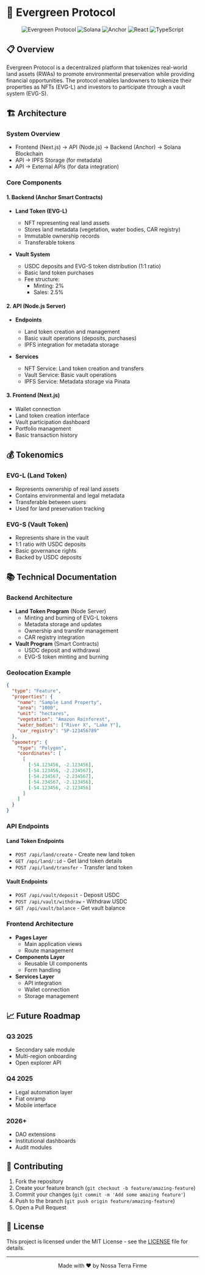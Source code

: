 # 🌲 Evergreen Protocol

<div align="center">

![Evergreen Protocol](https://img.shields.io/badge/Evergreen-Protocol-2ecc71)
![Solana](https://img.shields.io/badge/Solana-14F195?style=flat&logo=solana&logoColor=white)
![Anchor](https://img.shields.io/badge/Anchor-0.28.0-14F195)
![React](https://img.shields.io/badge/React-18.2.0-61DAFB?style=flat&logo=react&logoColor=white)
![TypeScript](https://img.shields.io/badge/TypeScript-5.0.0-3178C6?style=flat&logo=typescript&logoColor=white)

</div>

## 📋 Overview

Evergreen Protocol is a decentralized platform that tokenizes real-world land assets (RWAs) to promote environmental preservation while providing financial opportunities. The protocol enables landowners to tokenize their properties as NFTs (EVG-L) and investors to participate through a vault system (EVG-S).

## 🏗️ Architecture

### System Overview
- Frontend (Next.js) → API (Node.js) → Backend (Anchor) → Solana Blockchain
- API → IPFS Storage (for metadata)
- API → External APIs (for data integration)

### Core Components

#### 1. Backend (Anchor Smart Contracts)
- **Land Token (EVG-L)**
  - NFT representing real land assets
  - Stores land metadata (vegetation, water bodies, CAR registry)
  - Immutable ownership records
  - Transferable tokens

- **Vault System**
  - USDC deposits and EVG-S token distribution (1:1 ratio)
  - Basic land token purchases
  - Fee structure:
    - Minting: 2%
    - Sales: 2.5%

#### 2. API (Node.js Server)
- **Endpoints**
  - Land token creation and management
  - Basic vault operations (deposits, purchases)
  - IPFS integration for metadata storage

- **Services**
  - NFT Service: Land token creation and transfers
  - Vault Service: Basic vault operations
  - IPFS Service: Metadata storage via Pinata

#### 3. Frontend (Next.js)
- Wallet connection
- Land token creation interface
- Vault participation dashboard
- Portfolio management
- Basic transaction history

## 💰 Tokenomics

### EVG-L (Land Token)
- Represents ownership of real land assets
- Contains environmental and legal metadata
- Transferable between users
- Used for land preservation tracking

### EVG-S (Vault Token)
- Represents share in the vault
- 1:1 ratio with USDC deposits
- Basic governance rights
- Backed by USDC deposits

## 📚 Technical Documentation

### Backend Architecture 
- **Land Token Program** (Node Server)
  - Minting and burning of EVG-L tokens
  - Metadata storage and updates
  - Ownership and transfer management
  - CAR registry integration
- **Vault Program** (Smart Contracts)
  - USDC deposit and withdrawal
  - EVG-S token minting and burning

### Geolocation Example
```json
{
  "type": "Feature",
  "properties": {
    "name": "Sample Land Property",
    "area": "1000",
    "unit": "hectares",
    "vegetation": "Amazon Rainforest",
    "water_bodies": ["River X", "Lake Y"],
    "car_registry": "SP-123456789"
  },
  "geometry": {
    "type": "Polygon",
    "coordinates": [
      [
        [-54.123456, -2.123456],
        [-54.123456, -2.234567],
        [-54.234567, -2.234567],
        [-54.234567, -2.123456],
        [-54.123456, -2.123456]
      ]
    ]
  }
}
```

### API Endpoints

#### Land Token Endpoints
- `POST /api/land/create` - Create new land token
- `GET /api/land/:id` - Get land token details
- `POST /api/land/transfer` - Transfer land token

#### Vault Endpoints
- `POST /api/vault/deposit` - Deposit USDC
- `POST /api/vault/withdraw` - Withdraw USDC
- `GET /api/vault/balance` - Get vault balance

### Frontend Architecture
- **Pages Layer**
  - Main application views
  - Route management
- **Components Layer**
  - Reusable UI components
  - Form handling
- **Services Layer**
  - API integration
  - Wallet connection
  - Storage management

## 📈 Future Roadmap

### Q3 2025
- Secondary sale module
- Multi-region onboarding
- Open explorer API

### Q4 2025
- Legal automation layer
- Fiat onramp
- Mobile interface

### 2026+
- DAO extensions
- Institutional dashboards
- Audit modules

## 🤝 Contributing

1. Fork the repository
2. Create your feature branch (`git checkout -b feature/amazing-feature`)
3. Commit your changes (`git commit -m 'Add some amazing feature'`)
4. Push to the branch (`git push origin feature/amazing-feature`)
5. Open a Pull Request

## 📄 License

This project is licensed under the MIT License - see the [LICENSE](LICENSE) file for details.

---

<div align="center">
Made with ❤️ by Nossa Terra Firme
</div>
